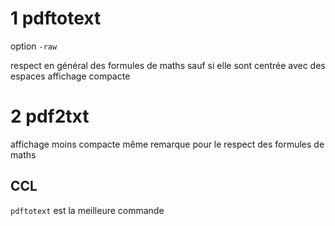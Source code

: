 # 1 pdftotext

option `-raw`

respect en général des formules de maths sauf si elle sont centrée avec des espaces
affichage compacte

# 2 pdf2txt

affichage moins compacte
même remarque pour le respect des formules de maths

## CCL

`pdftotext` est la meilleure commande
